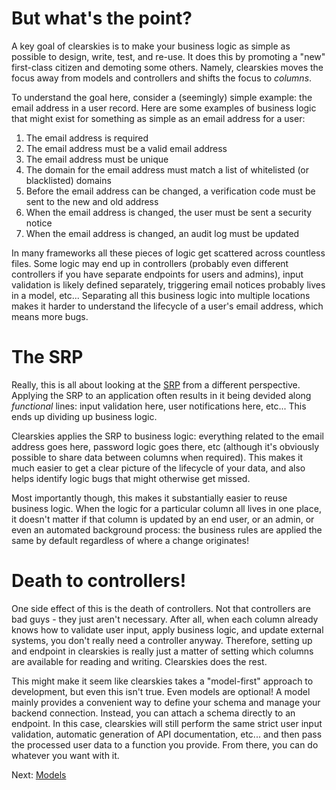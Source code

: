 # But what's the point?

A key goal of clearskies is to make your business logic as simple as possible to design, write, test, and re-use.  It does this by promoting a "new" first-class citizen and demoting some others.  Namely, clearskies moves the focus away from models and controllers and shifts the focus to _columns_.

To understand the goal here, consider a (seemingly) simple example: the email address in a user record.  Here are some examples of business logic that might exist for something as simple as an email address for a user:

1. The email address is required
2. The email address must be a valid email address
3. The email address must be unique
4. The domain for the email address must match a list of whitelisted (or blacklisted) domains
5. Before the email address can be changed, a verification code must be sent to the new and old address
6. When the email address is changed, the user must be sent a security notice
7. When the email address is changed, an audit log must be updated

In many frameworks all these pieces of logic get scattered across countless files.  Some logic may end up in controllers (probably even different controllers if you have separate endpoints for users and admins), input validation is likely defined separately, triggering email notices probably lives in a model, etc...  Separating all this business logic into multiple locations makes it harder to understand the lifecycle of a user's email address, which means more bugs.

# The SRP

Really, this is all about looking at the [SRP](https://en.wikipedia.org/wiki/Single-responsibility_principle) from a different perspective.  Applying the SRP to an application often results in it being devided along _functional_ lines: input validation here, user notifications here, etc...  This ends up dividing up business logic.

Clearskies applies the SRP to business logic: everything related to the email address goes here, password logic goes there, etc (although it's obviously possible to share data between columns when required).  This makes it much easier to get a clear picture of the lifecycle of your data, and also helps identify logic bugs that might otherwise get missed.

Most importantly though, this makes it substantially easier to reuse business logic.  When the logic for a particular column all lives in one place, it doesn't matter if that column is updated by an end user, or an admin, or even an automated background process: the business rules are applied the same by default regardless of where a change originates!

# Death to controllers!

One side effect of this is the death of controllers.  Not that controllers are bad guys - they just aren't necessary.  After all, when each column already knows how to validate user input, apply business logic, and update external systems, you don't really need a controller anyway.  Therefore, setting up and endpoint in clearskies is really just a matter of setting which columns are available for reading and writing.  Clearskies does the rest.

This might make it seem like clearskies takes a "model-first" approach to development, but even this isn't true.  Even models are optional!  A model mainly provides a convenient way to define your schema and manage your backend connection.  Instead, you can attach a schema directly to an endpoint.  In this case, clearskies will still perform the same strict user input validation, automatic generation of API documentation, etc... and then pass the processed user data to a function you provide.  From there, you can do whatever you want with it.

Next: [Models](./3_models.md)
